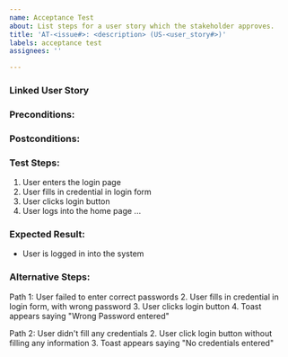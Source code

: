 ```yaml
---
name: Acceptance Test
about: List steps for a user story which the stakeholder approves.
title: 'AT-<issue#>: <description> (US-<user_story#>)'
labels: acceptance test
assignees: ''

---
```


### Linked User Story
<user stories related to this acceptance test>
<Example: #1, #2, #3 >

### Preconditions:
<List of conditions that must be true prior to the execution of this operation>

### Postconditions:
<List of conditions that must be true after the execution of this operation>

### Test Steps:
<step by step explanation of the operation. Example below.>

1. User enters the login page
2. User fills in credential in login form
3. User clicks login button
4. User logs into the home page
...

### Expected Result:
<List of expectations hen the steps are completed.  Example below.>

- User is logged in into the system

### Alternative Steps:
<step by step explanation of the operation covering alternate flows. Example below.>

Path 1: User failed to enter correct passwords
2. User fills in credential in login form, with wrong password
3. User clicks login button
4. Toast appears saying "Wrong Password entered"

Path 2: User didn't fill any credentials
2. User click login button without filling any information
3. Toast appears saying "No credentials entered"